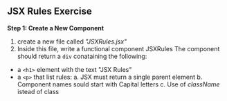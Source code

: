 ## JSX Rules Exercise

**Step 1: Create a New Component**

1. create a new file called _"JSXRules.jsx"_
2. Inside this file, write a functional component JSXRules
   The component should return a `div` conataining the following:

- a `<h1>` element with the text "JSX Rules"
- a `<p>` that list rules:
  a. JSX must return a single parent element
  b. Component names sould start with Capital letters
  c. Use of _className_ istead of class
